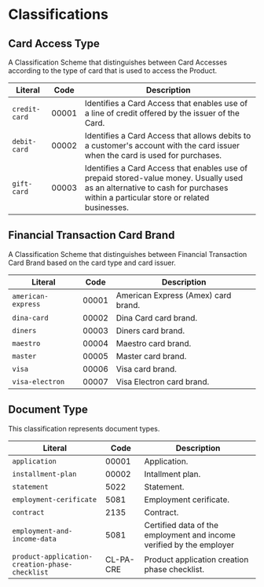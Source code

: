 Classifications
===============

Card Access Type
-------------- 
A Classification Scheme that distinguishes between Card Accesses according to the type of card that is used to access the Product.

Literal 				      	| Code   | Description
--------------------------------|--------|-----------------------------------------------------
`credit-card`	  				| 00001  | Identifies a Card Access that enables use of a line of credit offered by the issuer of the Card.
`debit-card`	  				| 00002  | Identifies a Card Access that allows debits to a customer's account with the card issuer when the card is used for purchases.
`gift-card`				  		| 00003  | Identifies a Card Access that enables use of prepaid stored-value money. Usually used as an alternative to cash for purchases within a particular store or related businesses.

Financial Transaction Card Brand
-------------- 
A Classification Scheme that distinguishes between Financial Transaction Card Brand based on the card type and card issuer.

Literal 				      	| Code   | Description
--------------------------------|--------|----------------------------------------
`american-express`	  			| 00001  | American Express (Amex) card brand.
`dina-card`		  				| 00002  | Dina Card card brand.
`diners`						| 00003  | Diners card brand.
`maestro`				  		| 00004  | Maestro card brand.
`master`				 		| 00005  | Master card brand.
`visa`				  			| 00006  | Visa card brand.
`visa-electron`			  		| 00007  | Visa Electron card brand.

Document Type
-------------- 
This classification represents document types. 

Literal 				  				    	| Code		| Description
------------------------------------------------|-----------|-----------------------
`application`				  					| 00001		| Application.
`installment-plan`								| 00002		| Intallment plan.
`statement`				  						| 5022		| Statement.
`employment-cerificate`				  			| 5081		| Employment cerificate.
`contract`										| 2135		| Contract.
`employment-and-income-data`					| 5081		| Certified data of the employment and income verified by the employer
`product-application-creation-phase-checklist`	| CL-PA-CRE	| Product application creation phase checklist.
